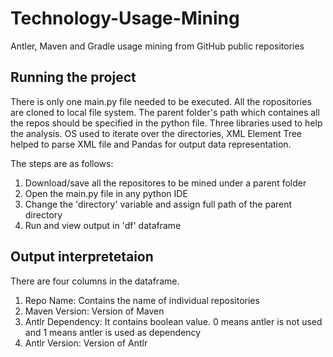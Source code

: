 # Technology-Usage-Mining
Antler, Maven and Gradle usage mining from GitHub public repositories

## Running the project
There is only one main.py file needed to be executed. All the ropositories are cloned to local file system. The parent folder's path which containes all the repos should be specified in the python file. Three libraries used to help the analysis. OS used to iterate over the directories, XML Element Tree helped to parse XML file and Pandas for output data representation.

The steps are as follows:
1. Download/save all the repositores to be mined under a parent folder
2. Open the main.py file in any python IDE
3. Change the 'directory' variable and assign full path of the parent directory
4. Run and view output in 'df' dataframe


## Output interpretetaion 
There are four columns in the dataframe. 
1. Repo Name: Contains the name of individual repositories
2. Maven Version: Version of Maven 
3. Antlr Dependency: It contains boolean value. 0 means antler is not used and 1 means antler is used as dependency
4. Antlr Version: Version of Antlr
